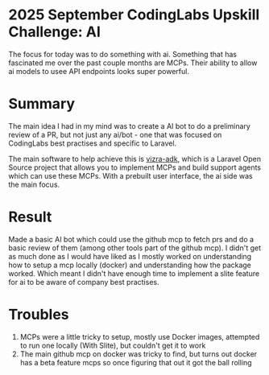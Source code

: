 # 2025 September CodingLabs Upskill Challenge: AI

The focus for today was to do something with ai. Something that has fascinated me over the past couple months are MCPs.
Their ability to allow ai models to usee API endpoints looks super powerful.

# Summary
The main idea I had in my mind was to create a AI bot to do a preliminary review of a PR, but not just any ai/bot - one that
was focused on CodingLabs best practises and specific to Laravel.

The main software to help achieve this is [vizra-adk](https://github.com/vizra-ai/vizra-adk), which is a Laravel Open Source
project that allows you to implement MCPs and build support agents which can use these MCPs. With a prebuilt user interface,
the ai side was the main focus.

# Result
Made a basic AI bot which could use the github mcp to fetch prs and do a basic review of them (among other tools part of the github mcp).
I didn't get as much done as I would have liked as I mostly worked on understanding how to setup a mcp locally (docker) and understanding how the
package worked. Which meant I didn't have enough time to implement a slite feature for ai to be aware of company best practises.

# Troubles
1. MCPs were a little tricky to setup, mostly use Docker images, attempted to run one locally (With Slite), but couldn't get it to work
2. The main github mcp on docker was tricky to find, but turns out docker has a beta feature mcps so once figuring that out it got the ball rolling
